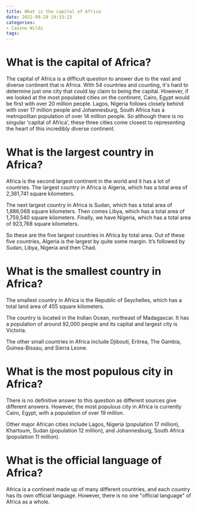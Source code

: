 ```yaml
---
title: What is the capital of Africa 
date: 2022-09-28 19:33:13
categories:
- Casino Wildz
tags:
---
```



#  What is the capital of Africa? 

The capital of Africa is a difficult question to answer due to the vast and diverse continent that is Africa. With 54 countries and counting, it's hard to determine just one city that could lay claim to being the capital. However, if we looked at the most populated cities on the continent, Cairo, Egypt would be first with over 20 million people. Lagos, Nigeria follows closely behind with over 17 million people and Johannesburg, South Africa has a metropolitan population of over 14 million people.  So although there is no singular 'capital of Africa', these three cities come closest to representing the heart of this incredibly diverse continent.

#  What is the largest country in Africa? 

Africa is the second largest continent in the world and it has a lot of countries. The largest country in Africa is Algeria, which has a total area of 2,381,741 square kilometers. 

The next largest country in Africa is Sudan, which has a total area of 1,886,068 square kilometers. Then comes Libya, which has a total area of 1,759,540 square kilometers. Finally, we have Nigeria, which has a total area of 923,768 square kilometers. 

So these are the five largest countries in Africa by total area. Out of these five countries, Algeria is the largest by quite some margin. It’s followed by Sudan, Libya, Nigeria and then Chad.

#  What is the smallest country in Africa? 

The smallest country in Africa is the Republic of Seychelles, which has a total land area of 455 square kilometers. 

The country is located in the Indian Ocean, northeast of Madagascar. It has a population of around 92,000 people and its capital and largest city is Victoria. 

The other small countries in Africa include Djibouti, Eritrea, The Gambia, Guinea-Bissau, and Sierra Leone.

#  What is the most populous city in Africa? 

There is no definitive answer to this question as different sources give different answers. However, the most populous city in Africa is currently Cairo, Egypt, with a population of over 19 million. 

Other major African cities include Lagos, Nigeria (population 17 million), Khartoum, Sudan (population 12 million), and Johannesburg, South Africa (population 11 million).

#  What is the official language of Africa?

Africa is a continent made up of many different countries, and each country has its own official language. However, there is no one "official language" of Africa as a whole.